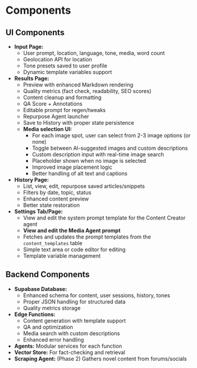 # Components

## UI Components
- **Input Page:**
  - User prompt, location, language, tone, media, word count
  - Geolocation API for location
  - Tone presets saved to user profile
  - Dynamic template variables support
- **Results Page:**
  - Preview with enhanced Markdown rendering
  - Quality metrics (fact check, readability, SEO scores)
  - Content cleanup and formatting
  - QA Score + Annotations
  - Editable prompt for regen/tweaks
  - Repurpose Agent launcher
  - Save to History with proper state persistence
  - **Media selection UI:** 
    - For each image spot, user can select from 2-3 image options (or none)
    - Toggle between AI-suggested images and custom descriptions
    - Custom description input with real-time image search
    - Placeholder shown when no image is selected
    - Improved image placement logic
    - Better handling of alt text and captions
- **History Page:**
  - List, view, edit, repurpose saved articles/snippets
  - Filters by date, topic, status
  - Enhanced content preview
  - Better state restoration
- **Settings Tab/Page:**
  - View and edit the system prompt template for the Content Creator agent
  - **View and edit the Media Agent prompt**
  - Fetches and updates the prompt templates from the `content_templates` table
  - Simple text area or code editor for editing
  - Template variable management

## Backend Components
- **Supabase Database:** 
  - Enhanced schema for content, user sessions, history, tones
  - Proper JSON handling for structured data
  - Quality metrics storage
- **Edge Functions:** 
  - Content generation with template support
  - QA and optimization
  - Media search with custom descriptions
  - Enhanced error handling
- **Agents:** Modular services for each function
- **Vector Store:** For fact-checking and retrieval
- **Scraping Agent:** (Phase 2) Gathers novel content from forums/socials

